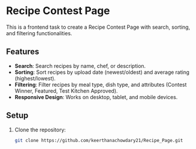# Recipe Contest Page

This is a frontend task to create a Recipe Contest Page with search, sorting, and filtering functionalities.

## Features
- **Search**: Search recipes by name, chef, or description.
- **Sorting**: Sort recipes by upload date (newest/oldest) and average rating (highest/lowest).
- **Filtering**: Filter recipes by meal type, dish type, and attributes (Contest Winner, Featured, Test Kitchen Approved).
- **Responsive Design**: Works on desktop, tablet, and mobile devices.

## Setup
1. Clone the repository:
   ```bash
   git clone https://github.com/keerthanachowdary21/Recipe_Page.git
